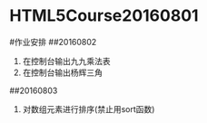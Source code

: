 # HTML5Course20160801

#作业安排
##20160802

1. 在控制台输出九九乘法表
2. 在控制台输出杨辉三角

##20160803
1. 对数组元素进行排序(禁止用sort函数)
